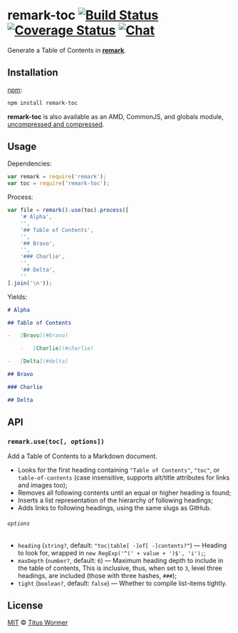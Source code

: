 # remark-toc [![Build Status][build-badge]][build-status] [![Coverage Status][coverage-badge]][coverage-status] [![Chat][chat-badge]][chat]

<!--lint disable list-item-spacing heading-increment-->

Generate a Table of Contents in [**remark**][remark].

## Installation

[npm][]:

```bash
npm install remark-toc
```

**remark-toc** is also available as an AMD, CommonJS, and globals
module, [uncompressed and compressed][releases].

## Usage

Dependencies:

```javascript
var remark = require('remark');
var toc = require('remark-toc');
```

Process:

```javascript
var file = remark().use(toc).process([
    '# Alpha',
    '',
    '## Table of Contents',
    '',
    '## Bravo',
    '',
    '### Charlie',
    '',
    '## Delta',
    ''
].join('\n'));
```

Yields:

```markdown
# Alpha

## Table of Contents

-   [Bravo](#bravo)

    -   [Charlie](#charlie)

-   [Delta](#delta)

## Bravo

### Charlie

## Delta
```

## API

### `remark.use(toc[, options])`

Add a Table of Contents to a Markdown document.

*   Looks for the first heading containing `"Table of Contents"`, `"toc"`,
    or `table-of-contents` (case insensitive, supports alt/title attributes
    for links and images too);
*   Removes all following contents until an equal or higher heading is found;
*   Inserts a list representation of the hierarchy of following headings;
*   Adds links to following headings, using the same slugs as GitHub.

###### `options`

*   `heading` (`string?`, default: `"toc|table[ -]of[ -]contents?"`)
    — Heading to look for, wrapped in `new RegExp('^(' + value + ')$', 'i');`;
*   `maxDepth` (`number?`, default: `6`)
    — Maximum heading depth to include in the table of contents,
    This is inclusive, thus, when set to `3`, level three headings,
    are included (those with three hashes, `###`);
*   `tight` (`boolean?`, default: `false`)
    — Whether to compile list-items tightly.

## License

[MIT][license] © [Titus Wormer][author]

<!-- Definitions -->

[build-badge]: https://img.shields.io/travis/wooorm/remark-toc.svg

[build-status]: https://travis-ci.org/wooorm/remark-toc

[coverage-badge]: https://img.shields.io/codecov/c/github/wooorm/remark-toc.svg

[coverage-status]: https://codecov.io/github/wooorm/remark-toc

[chat-badge]: https://img.shields.io/gitter/room/wooorm/remark.svg

[chat]: https://gitter.im/wooorm/remark

[releases]: https://github.com/wooorm/remark-toc/releases

[license]: LICENSE

[author]: http://wooorm.com

[npm]: https://docs.npmjs.com/cli/install

[remark]: https://github.com/wooorm/remark
